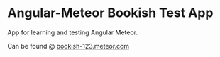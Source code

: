 # Angular-Meteor Bookish Test App

App for learning and testing Angular Meteor.

Can be found @ [bookish-123.meteor.com](http://bookish-123.meteor.com)